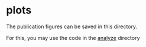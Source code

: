 # plots

The publication figures can be saved in this directory.

For this, you may use the code in the [analyze](../analyze) directory